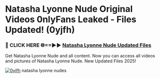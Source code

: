 # Natasha Lyonne Nude Original Videos 0nlyFans Leaked - Files Updated! (0yjfh)

<h3>🔴 CLICK HERE 🌐==►► <a href="https://tinyurl.com/52m3yx9h" rel="nofollow">Natasha Lyonne Nude Updated Files</a></h3>

Get Natasha Lyonne Nude and all content. Now you can access all videos and pictures of Natasha Lyonne Nude. New Updated Files 2025!

[![0yjfh](https://i.imgur.com/TnHtlc8.gif)](https://tinyurl.com/52m3yx9h)
natasha lyonne nudes